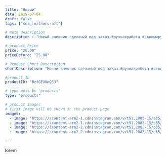 ```yaml
---
title: "Новый"
date: 2019-07-04
draft: false
tags: ["sea_leathercraft"]

# meta description
description : "Новый очешник сделаный под заказ.#ручнаяработа #своимируками #handmade  #тиснение #растительноедубление #подарок #продается #essentuki #кмв #кмв_26 #кавказ #kmv"

# product Price
price: "20.00"
priceBefore: "25.00"

# Product Short Description
shortDescription: "Новый очешник сделаный под заказ.#ручнаяработа #своимируками #handmade  #тиснение #растительноедубление #подарок #продается #essentuki #кмв #кмв_26 #кавказ #kmv_26 #pyatigorsk #belts #ессентуки #цех #leathercraft #кожа #handmade #leather #cuero #belt #ручнаяработа #карвинг #тиснение #подарокручнойработы  #растительноедубление #кожарастительногодубления #ручнаяработа #тиснение з#кошелек #карвинг #хендмейд #handmade #hm #своимируками #кожаныйкошелек #ручнаяработа #своимируками #handmade  #тиснение #растительноедубление #подарок #продается #essentuki #кмв #кмв_26 #кавказ #kmv_26 #pyatigorsk #belts #ессентуки #leathercraft #кожа #leather"

#product ID
productID: "BzfGEUUnQS3"

# type must be "products"
type: "products"

# product Images
# first image will be shown in the product page
images:
  - image: "https://scontent-arn2-1.cdninstagram.com/v/t51.2885-15/e35/s1080x1080/64919808_108372010334721_2364142052237769857_n.jpg?_nc_ht=scontent-arn2-1.cdninstagram.com&_nc_cat=109&_nc_ohc=0Xcc5xqYpTAAX8uUAb_&tp=1&oh=e279dfb293a9447bfe39ed73a6c51b89&oe=605C4C60&ig_cache_key=MjA4MDQwODIzNTYzMTUyMDkwOQ%3D%3D.2"
  - image: "https://scontent-arn2-1.cdninstagram.com/v/t51.2885-15/e35/s1080x1080/62353667_499387747268524_2666408287100094743_n.jpg?_nc_ht=scontent-arn2-1.cdninstagram.com&_nc_cat=104&_nc_ohc=lYTLXfGmoQUAX-UgwxI&tp=1&oh=b0bc725240290221d7a133e2044bcfd5&oe=605D18DF&ig_cache_key=MjA4MDQwODIzNTYyMzI1Nzg4MQ%3D%3D.2"
  - image: "https://scontent-arn2-2.cdninstagram.com/v/t51.2885-15/e35/s1080x1080/61639544_116144482998300_3692063353165371564_n.jpg?_nc_ht=scontent-arn2-2.cdninstagram.com&_nc_cat=100&_nc_ohc=l8IlKRs2BNIAX9sY1Do&tp=1&oh=00d3377d084b52e66a9618d2040f0254&oe=605CE1E2&ig_cache_key=MjA4MDQwODIzNTYzOTg2NzIxOA%3D%3D.2"
  - image: "https://scontent-arn2-2.cdninstagram.com/v/t51.2885-15/e35/s1080x1080/65161925_388274188466844_1324323168236844969_n.jpg?_nc_ht=scontent-arn2-2.cdninstagram.com&_nc_cat=100&_nc_ohc=whbx-fVwj1kAX_MgTb7&tp=1&oh=aa56e866d23d816c17852fe5db5e2877&oe=605CEE39&ig_cache_key=MjA4MDQwODIzNTYzMTQ1NDY2MA%3D%3D.2"

---
```

lorem
